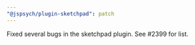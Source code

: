 ```yaml
---
"@jspsych/plugin-sketchpad": patch
---
```


Fixed several bugs in the sketchpad plugin. See #2399 for list.
